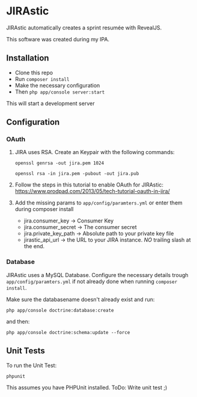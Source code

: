 # JIRAstic
JIRAstic automatically creates a sprint resumée with RevealJS.

This software was created during my IPA.

## Installation

- Clone this repo
- Run ``composer install``
- Make the necessary configuration
- Then ```php app/console server:start```

This will start a development server

## Configuration

### OAuth

1. JIRA uses RSA. Create an Keypair with the following commands:

     ```openssl genrsa -out jira.pem 1024```

     ```openssl rsa -in jira.pem -pubout -out jira.pub```

2. Follow the steps in this tutorial to enable OAuth for JIRAstic: https://www.prodpad.com/2013/05/tech-tutorial-oauth-in-jira/

3. Add the missing params to ``app/config/paramters.yml`` or enter them during composer install
    * jira.consumer_key -> Consumer Key
    * jira.consumer_secret -> The consumer secret
    * jira.private_key_path -> Absolute path to your private key file
    * jirastic_api_url -> the URL to your JIRA instance. *NO* trailing slash at the end.

### Database

JIRAstic uses a MySQL Database. Configure the necessary details trough ```app/config/paramters.yml``` if not already done when running ```composer install```.

Make sure the databasename doesn't already exist and run:

```php app/console doctrine:database:create```

and then: 

```php app/console doctrine:schema:update --force```

## Unit Tests

To run the Unit Test:

```phpunit ```

This assumes you have PHPUnit installed.
ToDo: Write unit test ;)
